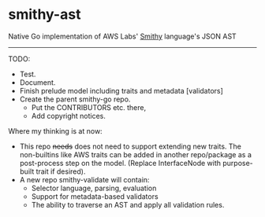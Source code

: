 # smithy-ast
Native Go implementation of AWS Labs' [Smithy](https://awslabs.github.io/smithy) language's JSON AST

---

TODO:
- Test.
- Document.
- Finish prelude model including traits and metadata [validators]
- Create the parent smithy-go repo.
  - Put the CONTRIBUTORS etc. there,
  - Add copyright notices.


Where my thinking is at now:
  - This repo ~~needs~~ does not need to support extending new traits.
    The non-builtins like AWS traits can be added in another repo/package
    as a post-process step on the model. (Replace InterfaceNode with
    purpose-built trait if desired).
  - A new repo smithy-validate will contain:
    - Selector language, parsing, evaluation
    - Support for metadata-based validators
    - The ability to traverse an AST and apply all validation rules.

